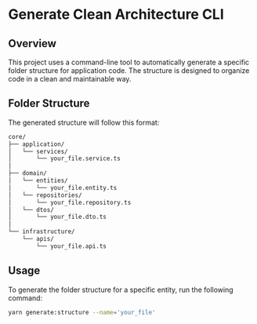 # Generate Clean Architecture CLI

## Overview
This project uses a command-line tool to automatically generate a specific folder structure for application code. The structure is designed to organize code in a clean and maintainable way.

## Folder Structure
The generated structure will follow this format:
```bash
core/
├── application/
│   └── services/
│       └── your_file.service.ts  
│     
├── domain/
│   └── entities/
│       └── your_file.entity.ts  
│   └── repositories/
│       └── your_file.repository.ts  
│   └── dtos/
│       └── your_file.dto.ts  
│     
└── infrastructure/
    └── apis/
        └── your_file.api.ts  
```

## Usage

To generate the folder structure for a specific entity, run the following command:

```bash
yarn generate:structure --name='your_file'
```